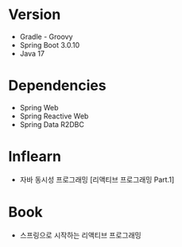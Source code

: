 # Version
- Gradle - Groovy
- Spring Boot 3.0.10
- Java 17

# Dependencies
- Spring Web
- Spring Reactive Web
- Spring Data R2DBC

# Inflearn
- 자바 동시성 프로그래밍 [리액티브 프로그래밍 Part.1]

# Book
- 스프링으로 시작하는 리액티브 프로그래밍


